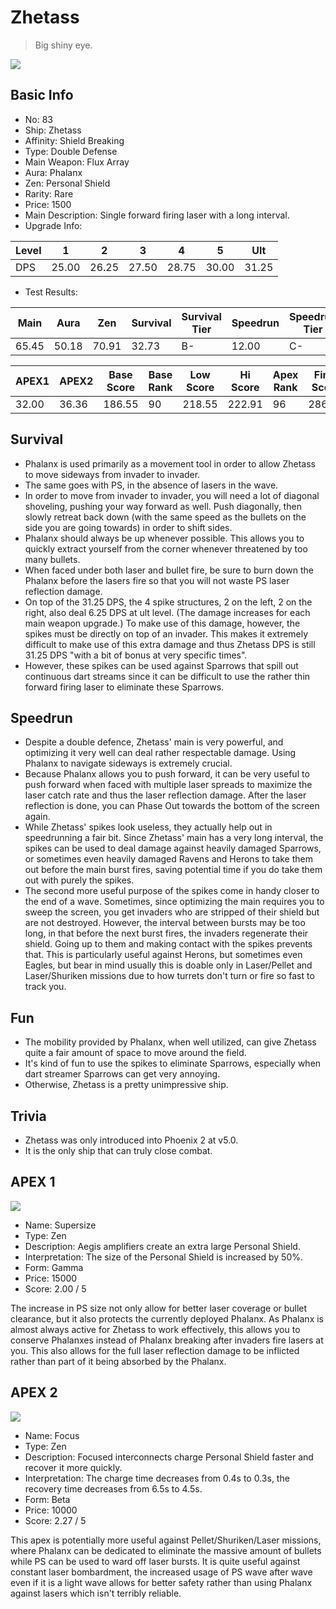 # Zhetass

> Big shiny eye.

<img src="/ships/ship_83.png" style={{zoom:1}}/>

## Basic Info

- No: 83
- Ship: Zhetass
- Affinity: Shield Breaking
- Type: Double Defense
- Main Weapon: Flux Array
- Aura: Phalanx
- Zen: Personal Shield
- Rarity: Rare
- Price: 1500
- Main Description: Single forward firing laser with a long interval.
- Upgrade Info: 

| Level | 1 | 2 | 3 | 4 | 5 | Ult |
|--|--|--|--|--|--|--|
| DPS | 25.00 | 26.25 | 27.50 | 28.75 | 30.00 | 31.25 |

- Test Results: 

| Main | Aura | Zen | Survival | Survival Tier | Speedrun | Speedrun Tier | Fun | Fun Tier |
|--|--|--|--|--|--|--|--|--|
| 65.45 | 50.18 | 70.91 | 32.73 | B- | 12.00 | C- | 18.55 | D |

| APEX1 | APEX2 | Base Score | Base Rank | Low Score | Hi Score | Apex Rank | Final Score | FinalRank |
|--|--|--|--|--|--|--|--|--|
| 32.00 | 36.36 | 186.55 | 90 | 218.55 | 222.91 | 96 | 286.18 | 96 |

## Survival

- Phalanx is used primarily as a movement tool in order to allow Zhetass to move sideways from invader to invader.
- The same goes with PS, in the absence of lasers in the wave.
- In order to move from invader to invader, you will need a lot of diagonal shoveling, pushing your way forward as well. Push diagonally, then slowly retreat back down (with the same speed as the bullets on the side you are going towards) in order to shift sides.
- Phalanx should always be up whenever possible. This allows you to quickly extract yourself from the corner whenever threatened by too many bullets.
- When faced under both laser and bullet fire, be sure to burn down the Phalanx before the lasers fire so that you will not waste PS laser reflection damage.
- On top of the 31.25 DPS, the 4 spike structures, 2 on the left, 2 on the right, also deal 6.25 DPS at ult level. (The damage increases for each main weapon upgrade.) To make use of this damage, however, the spikes must be directly on top of an invader. This makes it extremely difficult to make use of this extra damage and thus Zhetass DPS is still 31.25 DPS "with a bit of bonus at very specific times".
- However, these spikes can be used against Sparrows that spill out continuous dart streams since it can be difficult to use the rather thin forward firing laser to eliminate these Sparrows.

## Speedrun

- Despite a double defence, Zhetass' main is very powerful, and optimizing it very well can deal rather respectable damage. Using Phalanx to navigate sideways is extremely crucial.
- Because Phalanx allows you to push forward, it can be very useful to push forward when faced with multiple laser spreads to maximize the laser catch rate and thus the laser reflection damage. After the laser reflection is done, you can Phase Out towards the bottom of the screen again.
- While Zhetass' spikes look useless, they actually help out in speedrunning a fair bit. Since Zhetass' main has a very long interval, the spikes can be used to deal damage against heavily damaged Sparrows, or sometimes even heavily damaged Ravens and Herons to take them out before the main burst fires, saving potential time if you do take them out with purely the spikes.
- The second more useful purpose of the spikes come in handy closer to the end of a wave. Sometimes, since optimizing the main requires you to sweep the screen, you get invaders who are stripped of their shield but are not destroyed. However, the interval between bursts may be too long, in that before the next burst fires, the invaders regenerate their shield. Going up to them and making contact with the spikes prevents that. This is particularly useful against Herons, but sometimes even Eagles, but bear in mind usually this is doable only in Laser/Pellet and Laser/Shuriken missions due to how turrets don't turn or fire so fast to track you.

## Fun

- The mobility provided by Phalanx, when well utilized, can give Zhetass quite a fair amount of space to move around the field.
- It's kind of fun to use the spikes to eliminate Sparrows, especially when dart streamer Sparrows can get very annoying.
- Otherwise, Zhetass is a pretty unimpressive ship.

## Trivia

- Zhetass was only introduced into Phoenix 2 at v5.0.
- It is the only ship that can truly close combat.

## APEX 1

<img src="/ships/ship_83_apex_1.png" style={{zoom:1}}/>

- Name: Supersize
- Type: Zen
- Description: Aegis amplifiers create an extra large Personal Shield.
- Interpretation: The size of the Personal Shield is increased by 50%.
- Form: Gamma
- Price: 15000
- Score: 2.00 / 5

The increase in PS size not only allow for better laser coverage or bullet clearance, but it also protects the currently deployed Phalanx. As Phalanx is almost always active for Zhetass to work effectively, this allows you to conserve Phalanxes instead of Phalanx breaking after invaders fire lasers at you. This also allows for the full laser reflection damage to be inflicted rather than part of it being absorbed by the Phalanx.

## APEX 2

<img src="/ships/ship_83_apex_2.png" style={{zoom:1}}/>

- Name: Focus
- Type: Zen
- Description: Focused interconnects charge Personal Shield faster and recover it more quickly.
- Interpretation: The charge time decreases from 0.4s to 0.3s, the recovery time decreases from 6.5s to 4.5s.
- Form: Beta
- Price: 10000
- Score: 2.27 / 5

This apex is potentially more useful against Pellet/Shuriken/Laser missions, where Phalanx can be dedicated to eliminate the massive amount of bullets while PS can be used to ward off laser bursts. It is quite useful against constant laser bombardment, the increased usage of PS wave after wave even if it is a light wave allows for better safety rather than using Phalanx against lasers which isn't terribly reliable.
